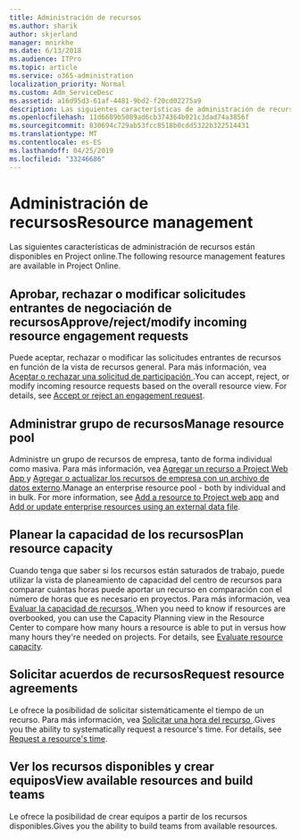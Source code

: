 ```yaml
---
title: Administración de recursos
ms.author: sharik
author: skjerland
manager: mnirkhe
ms.date: 6/13/2018
ms.audience: ITPro
ms.topic: article
ms.service: o365-administration
localization_priority: Normal
ms.custom: Adm_ServiceDesc
ms.assetid: a16d95d3-61af-4481-9bd2-f20cd02275a9
description: Las siguientes características de administración de recursos están disponibles en Project online.
ms.openlocfilehash: 11d6689b5089ad6cb374364b021c3dad74a3856f
ms.sourcegitcommit: 830694c729ab53fcc8518b0cdd5322b322514431
ms.translationtype: MT
ms.contentlocale: es-ES
ms.lasthandoff: 04/25/2019
ms.locfileid: "33246686"
---
```

# <a name="resource-management"></a><span data-ttu-id="bfcab-103">Administración de recursos</span><span class="sxs-lookup"><span data-stu-id="bfcab-103">Resource management</span></span>

<span data-ttu-id="bfcab-104">Las siguientes características de administración de recursos están disponibles en Project online.</span><span class="sxs-lookup"><span data-stu-id="bfcab-104">The following resource management features are available in Project Online.</span></span>
  
## <a name="approverejectmodify-incoming-resource-engagement-requests"></a><span data-ttu-id="bfcab-105">Aprobar, rechazar o modificar solicitudes entrantes de negociación de recursos</span><span class="sxs-lookup"><span data-stu-id="bfcab-105">Approve/reject/modify incoming resource engagement requests</span></span>
<span data-ttu-id="bfcab-106"><a name="bkmk_ApproveRejectModify"> </a></span><span class="sxs-lookup"><span data-stu-id="bfcab-106"></span></span>

<span data-ttu-id="bfcab-p101">Puede aceptar, rechazar o modificar las solicitudes entrantes de recursos en función de la vista de recursos general. Para más información, vea [Aceptar o rechazar una solicitud de participación ](http://go.microsoft.com/fwlink/?LinkID=823659&amp;clcid=0x409).</span><span class="sxs-lookup"><span data-stu-id="bfcab-p101">You can accept, reject, or modify incoming resource requests based on the overall resource view. For details, see [Accept or reject an engagement request](http://go.microsoft.com/fwlink/?LinkID=823659&amp;clcid=0x409).</span></span>
  
## <a name="manage-resource-pool"></a><span data-ttu-id="bfcab-109">Administrar grupo de recursos</span><span class="sxs-lookup"><span data-stu-id="bfcab-109">Manage resource pool</span></span>
<span data-ttu-id="bfcab-110"><a name="bkmk_ManageResourcePool"> </a></span><span class="sxs-lookup"><span data-stu-id="bfcab-110"></span></span>

<span data-ttu-id="bfcab-p102">Administre un grupo de recursos de empresa, tanto de forma individual como masiva. Para más información, vea [Agregar un recurso a Project Web App ](http://go.microsoft.com/fwlink/?LinkID=823660&amp;clcid=0x409) y [Agregar o actualizar los recursos de empresa con un archivo de datos externo](http://go.microsoft.com/fwlink/?LinkID=823661&amp;clcid=0x409).</span><span class="sxs-lookup"><span data-stu-id="bfcab-p102">Manage an enterprise resource pool - both by individual and in bulk. For more information, see [Add a resource to Project web app](http://go.microsoft.com/fwlink/?LinkID=823660&amp;clcid=0x409) and [Add or update enterprise resources using an external data file](http://go.microsoft.com/fwlink/?LinkID=823661&amp;clcid=0x409).</span></span>
  
## <a name="plan-resource-capacity"></a><span data-ttu-id="bfcab-113">Planear la capacidad de los recursos</span><span class="sxs-lookup"><span data-stu-id="bfcab-113">Plan resource capacity</span></span>
<span data-ttu-id="bfcab-114"><a name="bkmk_PlanResourceCapacity"> </a></span><span class="sxs-lookup"><span data-stu-id="bfcab-114"></span></span>

<span data-ttu-id="bfcab-p103">Cuando tenga que saber si los recursos están saturados de trabajo, puede utilizar la vista de planeamiento de capacidad del centro de recursos para comparar cuántas horas puede aportar un recurso en comparación con el número de horas que es necesario en proyectos. Para más información, vea [Evaluar la capacidad de recursos ](http://go.microsoft.com/fwlink/?LinkID=823662&amp;clcid=0x409).</span><span class="sxs-lookup"><span data-stu-id="bfcab-p103">When you need to know if resources are overbooked, you can use the Capacity Planning view in the Resource Center to compare how many hours a resource is able to put in versus how many hours they're needed on projects. For details, see [Evaluate resource capacity](http://go.microsoft.com/fwlink/?LinkID=823662&amp;clcid=0x409).</span></span>
  
## <a name="request-resource-agreements"></a><span data-ttu-id="bfcab-117">Solicitar acuerdos de recursos</span><span class="sxs-lookup"><span data-stu-id="bfcab-117">Request resource agreements</span></span>
<span data-ttu-id="bfcab-118"><a name="bkmk_RequestResourceAgreements"> </a></span><span class="sxs-lookup"><span data-stu-id="bfcab-118"></span></span>

<span data-ttu-id="bfcab-p104">Le ofrece la posibilidad de solicitar sistemáticamente el tiempo de un recurso. Para más información, vea [Solicitar una hora del recurso ](http://go.microsoft.com/fwlink/?LinkID=823663&amp;clcid=0x409).</span><span class="sxs-lookup"><span data-stu-id="bfcab-p104">Gives you the ability to systematically request a resource's time. For details, see [Request a resource's time](http://go.microsoft.com/fwlink/?LinkID=823663&amp;clcid=0x409).</span></span>
  
## <a name="view-available-resources-and-build-teams"></a><span data-ttu-id="bfcab-121">Ver los recursos disponibles y crear equipos</span><span class="sxs-lookup"><span data-stu-id="bfcab-121">View available resources and build teams</span></span>
<span data-ttu-id="bfcab-122"><a name="bkmk_ViewAvailableResources"> </a></span><span class="sxs-lookup"><span data-stu-id="bfcab-122"></span></span>

<span data-ttu-id="bfcab-123">Le ofrece la posibilidad de crear equipos a partir de los recursos disponibles.</span><span class="sxs-lookup"><span data-stu-id="bfcab-123">Gives you the ability to build teams from available resources.</span></span>
  


